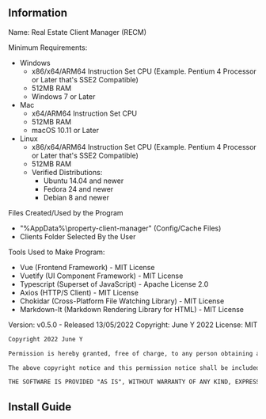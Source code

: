 ## Information
Name: Real Estate Client Manager (RECM)

Minimum Requirements:
- Windows
    - x86/x64/ARM64 Instruction Set CPU (Example. Pentium 4 Processor or Later that's SSE2 Compatible)
    - 512MB RAM
    - Windows 7 or Later
- Mac
    - x64/ARM64 Instruction Set CPU
    - 512MB RAM
    - macOS 10.11 or Later
- Linux
    - x86/x64/ARM64 Instruction Set CPU (Example. Pentium 4 Processor or Later that's SSE2 Compatible)
    - 512MB RAM
    - Verified Distributions: 
        - Ubuntu 14.04 and newer
        - Fedora 24 and newer
        - Debian 8 and newer

Files Created/Used by the Program
- "%AppData%\property-client-manager" (Config/Cache Files)
- Clients Folder Selected By the User

Tools Used to Make Program:
- Vue (Frontend Framework) - MIT License
- Vuetify (UI Component Framework) - MIT License
- Typescript (Superset of JavaScript) - Apache License 2.0
- Axios (HTTP/S Client) - MIT License
- Chokidar (Cross-Platform File Watching Library) - MIT License
- Markdown-It (Markdown Rendering Library for HTML) - MIT License

Version: v0.5.0 - Released 13/05/2022
Copyright: June Y 2022
License: MIT
```markdown
Copyright 2022 June Y

Permission is hereby granted, free of charge, to any person obtaining a copy of this software and associated documentation files (the "Software"), to deal in the Software without restriction, including without limitation the rights to use, copy, modify, merge, publish, distribute, sublicense, and/or sell copies of the Software, and to permit persons to whom the Software is furnished to do so, subject to the following conditions:

The above copyright notice and this permission notice shall be included in all copies or substantial portions of the Software.

THE SOFTWARE IS PROVIDED "AS IS", WITHOUT WARRANTY OF ANY KIND, EXPRESS OR IMPLIED, INCLUDING BUT NOT LIMITED TO THE WARRANTIES OF MERCHANTABILITY, FITNESS FOR A PARTICULAR PURPOSE AND NONINFRINGEMENT. IN NO EVENT SHALL THE AUTHORS OR COPYRIGHT HOLDERS BE LIABLE FOR ANY CLAIM, DAMAGES OR OTHER LIABILITY, WHETHER IN AN ACTION OF CONTRACT, TORT OR OTHERWISE, ARISING FROM, OUT OF OR IN CONNECTION WITH THE SOFTWARE OR THE USE OR OTHER DEALINGS IN THE SOFTWARE.
```


## Install Guide
